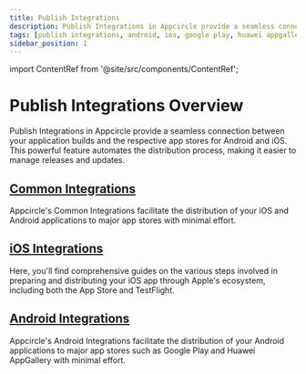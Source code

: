 ```yaml
---
title: Publish Integrations
description: Publish Integrations in Appcircle provide a seamless connection between your application builds and the respective app stores for Android and iOS.
tags: [publish integrations, android, ios, google play, huawei appgallery, app store, testflight]
sidebar_position: 1
---
```


import ContentRef from '@site/src/components/ContentRef';

# Publish Integrations Overview

Publish Integrations in Appcircle provide a seamless connection between your application builds and the respective app stores for Android and iOS. This powerful feature automates the distribution process, making it easier to manage releases and updates.

## [Common Integrations](/common-publish-integrations)

Appcircle's Common Integrations facilitate the distribution of your iOS and Android applications to major app stores with minimal effort.

## [iOS Integrations](/publish-integrations/ios-publish-integrations)

Here, you'll find comprehensive guides on the various steps involved in preparing and distributing your iOS app through Apple's ecosystem, including both the App Store and TestFlight.

## [Android Integrations](/publish-integrations/android-publish-integrations)

Appcircle's Android Integrations facilitate the distribution of your Android applications to major app stores such as Google Play and Huawei AppGallery with minimal effort.